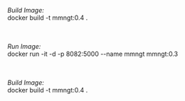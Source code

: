 *Build Image:* <br />
docker build -t mmngt:0.4 . <br />   
<br />

*Run Image:* <br />
docker run -it -d -p 8082:5000 --name mmngt mmngt:0.3 <br />   
<br />

*Build Image:* <br />
docker build -t mmngt:0.4 . <br />   
<br />


